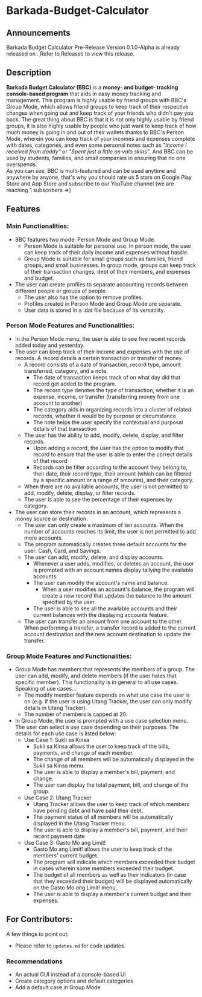 # Barkada-Budget-Calculator
## Announcements
Barkada Budget Calculator Pre-Release Version 0.1.0-Alpha is already released on . Refer to Releases to view this release.

## Description
**Barkada Budget Calculator (BBC)** is a **money- and budget- tracking console-based program** that aids in easy money tracking and management.
This program is highly usable by friend groups with BBC's Group Mode, which allows friend groups to keep track of their respective changes
when going out and keep track of your friends who didn't pay you back. The great thing about BBC is that it is not only highly usable
by friend groups, it is also highly usable by people who just want to keep track of how much money is going in and out of their wallets
thanks to BBC's Person Mode, wherein you can keep track of your incomes and expenses complete with dates, categories, and even some
personal notes such as *"Income I received from daddy"* or _"Spent just a little on valo skins"_. And BBC can be used by students, families, and
small companies in ensuring that no one overspends.  
As you can see, BBC is multi-featured and can be used anytime and anywhere by anyone, that's why you should rate us 5 stars on Google Play Store 
and App Store and subscribe to our YouTube channel (we are reaching 1 subscribers =>)

## Features
### Main Functionalities:
- BBC features two mode: Person Mode and Group Mode.
  - Person Mode is suitable for personal use. In person mode, the user can keep track of their daily income and expenses without hassle.
  - Group Mode is suitable for small groups such as families, friend groups, and small businesses. In group mode, groups can keep track of their transaction changes, debt of their members, and expenses and budget.
- The user can create profiles to separate accounting records between different people or groups of people.
  - The user also has the option to remove profiles.
  - Profiles created in Person Mode and Group Mode are separate.
  - User data is stored in a .dat file because of its versatility.

### Person Mode Features and Functionalities:
- In the Person Mode menu, the user is able to see five recent records added today and yesterday.
- The user can keep track of their income and expenses with the use of records. A record details a certain transaction or transfer of money.
  - A record consists of a date of transaction, record type, amount transferred, category, and a note.
    - The date of transaction keeps track of on what day did that record get added to the program.
    - The record type denotes the type of transaction, whether it is an expense, income, or transfer (transferring money from one account to another)
    - The category aids in organizing records into a cluster of related records, whether it would be by purpose or circumstance
    - The note helps the user specify the contextual and purposal details of that transaction
  - The user has the ability to add, modify, delete, display, and filter records.
    - Upon adding a record, the user has the option to modify that record to ensure that the user is able to enter the correct details of that record
    - Records can be filter according to the account they belong to, their date, their record type, their amount (which can be filtered by a specific amount or a range of amounts), and their category.
  - When there are no available accounts, the user is not permitted to add, modify, delete, display, or filter records.
  - The user is able to see the percentage of their expenses by category.
- The user can store their records in an account, which represents a money source or destination.
  - The user can only create a maximum of ten accounts. When the number of accounts reaches its limit, the user is not permitted to add more accounts.
  - The program automatically creates three default accounts for the user: Cash, Card, and Savings.
  - The user can add, modify, delete, and display accounts.
    - Whenever a user adds, modifies, or deletes an account, the user is prompted with an account names display tallying the available accounts.
    - The user can modify the account's name and balance.
      - When a user modifies an account's balance, the program will create a new record that updates the balance to the amount specified by the user.
    - The user is able to see all the available accounts and their current balances with the displaying accounts feature.
  - The user can transfer an amount from one account to the other. When performing a transfer, a transfer record is added to the current account destination and the new account destination to update the transfer.

### Group Mode Features and Functionalities:
- Group Mode has members that represents the members of a group. The user can add, modify, and delete members (if the user hates that specific member). This functionality is in general to all use cases. Speaking of use cases...
  - The modify member feature depends on what use case the user is on (e.g. if the user is using Utang Tracker, the user can only modify details in Utang Tracker).
  - The number of members is capped at 20. 
- In Group Mode, the user is prompted with a use case selection menu. The user can select a use case depending on their purposes. The details for each use case is listed below:
  - Use Case 1: Sukli sa Kinsa
    - Sukli sa Kinsa allows the user to keep track of the bills, payments, and change of each member.
    - The change of all members will be automatically displayed in the Sukli sa Kinsa menu.
    - The user is able to display a member's bill, payment, and change.
    - The user can display the total payment, bill, and change of the group.
  - Use Case 2: Utang Tracker
    - Utang Tracker allows the user to keep track of which members have pending debt and have paid their debt.
    - The payment status of all members will be automatically displayed in the Utang Tracker menu.
    - The user is able to display a member's bill, payment, and their recent payment date
  - Use Case 3: Gasto Mo ang Limit!
    - Gasto Mo ang Limit! allows the user to keep track of the members' current budget.
    - The program will indicate which members exceeded their budget in cases wherein some members exceeded their budget.
    - The budget of all members as well as their indicators (in case that they exceeded their budget) will be displayed automatically on the Gasto Mo ang Limit! menu.
    - The user is able to display a member's current budget and their expenses.

## For Contributors:
A few things to point out:  
- Please refer to `updates.md` for code updates.  

### Recommendations
- An actual GUI instead of a console-based UI
- Create category options and default categories
- Add a default case in Group Mode
